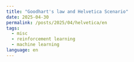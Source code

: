 ```yaml
---
title: "Goodhart's law and Helvetica Scenario"
date: 2025-04-30
permalink: /posts/2025/04/helvetica/en
tags:
  - misc
  - reinforcement learning
  - machine learning
language: en
---
```


